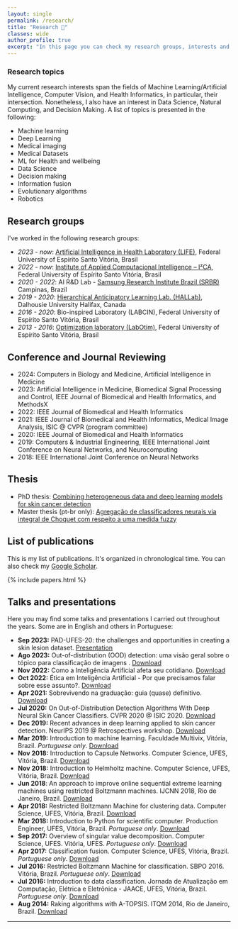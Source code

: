 ```yaml
---
layout: single
permalink: /research/
title: "Research 🔬"
classes: wide
author_profile: true
excerpt: "In this page you can check my research groups, interests and publications"
---
```



### Research topics

My current research interests span the fields of Machine Learning/Artificial Intelligence, Computer Vision, and Health Informatics, in particular, their intersection. Nonetheless, I also have an interest in Data Science, Natural Computing, and Decision Making. A list of topics is presented in the following:

+ Machine learning
+ Deep Learning
+ Medical imaging
+ Medical Datasets
+ ML for Health and wellbeing
+ Data Science
+ Decision making
+ Information fusion
+ Evolutionary algorithms
+ Robotics

## Research groups

I've worked in the following research groups:

- *2023 - now*: [Artificial Intelligence in Health Laboratory (LIFE)](http://www.life.inf.ufes.br/), Federal University of Espírito Santo Vitória, Brasil
- *2022 - now*:  [Institute of Applied Computacional Intelligence – I²CA](http://i2ca.ai/), Federal University of Espírito Santo Vitória, Brasil
- *2020 - 2022*: AI R&D Lab - [Samsung Research Institute Brazil (SRBR)](https://research.samsung.com/srbr) Campinas, Brazil
- *2019 - 2020*: [Hierarchical Anticipatory Learning Lab. (HALLab)](https://hallab.cs.dal.ca/Main_Page), Dalhousie University Halifax, Canada
- *2016 - 2020*: Bio-inspired Laboratory (LABCIN), Federal University of Espírito Santo Vitória, Brasil
- *2013 - 2016*: [Optimization laboratory (LabOtim)](https://labotim.inf.ufes.br/), Federal University of Espírito Santo Vitória, Brasil


## Conference and Journal Reviewing
- 2024: Computers in Biology and Medicine, Artificial Intelligence in Medicine
- 2023: Artificial Intelligence in Medicine, Biomedical Signal Processing and Control, IEEE Journal of Biomedical and Health Informatics, and MethodsX
- 2022: IEEE Journal of Biomedical and Health Informatics
- 2021: IEEE Journal of Biomedical and Health Informatics, Medical Image Analysis, ISIC @ CVPR (program committee)
- 2020: IEEE Journal of Biomedical and Health Informatics
- 2019: Computers & Industrial Engineering, IEEE International Joint Conference on Neural Networks, and Neurocomputing
- 2018: IEEE International Joint Conference on Neural Networks


## Thesis
- PhD thesis: [Combining heterogeneous data and deep learning models for skin cancer detection](/assets/files/phd_thesis.pdf)
- Master thesis (pt-br only): [Agregação de classificadores neurais via integral de Choquet com respeito a uma medida fuzzy](/assets/files/master_thesis.pdf)



## List of publications
This is my list of publications. It's organized in chronological time. You can also check my [Google Scholar](https://scholar.google.com/citations?user=OVhpuAgAAAAJ&hl=en).


{% include papers.html %}



## Talks and presentations

Here you may find some talks and presentations I carried out throughout the years. Some are in English and others in Portuguese:

+ **Sep 2023:** PAD-UFES-20: the challenges and opportunities in creating a skin lesion dataset. [Presentation](https://www.youtube.com/watch?v=q-DBwWZejMY)
+ **Ago 2023:** Out-of-distribution (OOD) detection: uma visão geral sobre o tópico para classificação de imagens
. [Download](https://docs.google.com/presentation/d/17cQ2pQXM6k8zPT7Ot2-7VMzwtZ2kL6KTOrh4GZiVG2o/edit?usp=drive_link)
+ **Nov 2022:** Como a Inteligência Artificial afeta seu cotidiano. [Download](https://docs.google.com/presentation/d/1a8PLjqPwv-krvLmTS3axBK3piFYsLrONvdhNiRe8Vpw/edit?usp=share_link)
+ **Oct 2022:** Ética em Inteligência Artificial - Por que precisamos falar sobre esse assunto?. [Download](https://docs.google.com/presentation/d/1j5VRLYSsqWOwTk5R1gdb7xU08IMZqBp-q8dY-HonNZY/edit?usp=share_link)
+ **Apr 2021:** Sobrevivendo na graduação: guia (quase) definitivo. [Download](https://docs.google.com/presentation/d/1iif68hk4698zEXta-QxEaiCjF1Z-4uNx2Mj-XjtFVbg/edit?usp=sharing)
+ **Jul 2020:** On Out-of-Distribution Detection Algorithms With Deep Neural Skin Cancer Classifiers. CVPR 2020 @ ISIC 2020. [Download](https://www.youtube.com/watch?v=3kICSeBOndk&feature=youtu.be)
+ **Dec 2019:** Recent advances in deep learning applied to skin cancer detection. NeurIPS 2019 @ Retrospectives workshop. [Download](/assets/files/talks/neurips2019.pdf)
+ **Mar 2019:** Introduction to machine learning. Faculdade Multivix, Vitória, Brazil. *Portuguese only*. [Download](/assets/files/talks/labcinufes-example.pdf)
+ **Nov 2018:** Introduction to Capsule Networks. Computer Science, UFES, Vitória, Brazil. [Download](/assets/files/talks/caps.pdf)
+ **Nov 2018:** Introduction to Helmholtz machine. Computer Science, UFES, Vitória, Brazil. [Download](/assets/files/talks/HM.pdf)
+ **Jun 2018**: An approach to improve online sequential extreme learning machines using restricted Boltzmann machines. IJCNN 2018, Rio de Janeiro, Brazil. [Download](/assets/files/talks/rbm-os-elm.pdf)
+ **Apr 2018:** Restricted Boltzmann Machine for clustering data. Computer Science, UFES, Vitória, Brazil. [Download](/assets/files/talks/clustering_rbm.pdf)
+ **Mar 2018:** Introduction to Python for scientific computer. Production Engineer, UFES, Vitória, Brazil. *Portuguese only*. [Download](/assets/files/talks/IntroPython.pdf)
+ **Sep 2017:** Overview of singular value decomposition. Computer Science, UFES. Vitória, UFES. *Portuguese only*. [Download](/assets/files/talks/svd.pdf)
+ **Apr 2017:** Classification fusion. Computer Science, UFES, Vitória, Brazil. *Portuguese only*. [Download](/assets/files/talks/agg-class.pdf)
+ **Jul 2016:** Restricted Boltzmann Machine for classification. SBPO 2016. Vitória, Brazil. *Portuguese only*. [Download](/assets/files/talks/drbm.pdf)
+ **Jul 2016:** Introduction to data classification. Jornada de Atualização em Computação, Elétrica e Eletrônica - JAACE, UFES, Vitória, Brazil. *Portuguese only*. [Download](/assets/files/talks/intro-data-class.pdf)
+ **Aug 2014:** Raking algorithms with A-TOPSIS. ITQM 2014, Rio de Janeiro, Brazil. [Download](/assets/files/talks/atopsis.pdf)

___